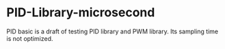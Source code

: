 # PID-Library-microsecond
PID basic is a draft of testing PID library and PWM library. Its sampling time is not optimized. 
